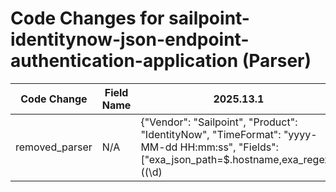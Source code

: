 # Code Changes for sailpoint-identitynow-json-endpoint-authentication-application (Parser)

| Code Change | Field Name | 2025.13.1 | 2025.14.1 |
|-------------|------------|-----------|------------|
| removed_parser | N/A | {"Vendor": "Sailpoint", "Product": "IdentityNow", "TimeFormat": "yyyy-MM-dd HH:mm:ss", "Fields": ["exa_json_path=$.hostname,exa_regex=((\d)|(\d{1,3}\.\d{1,3}\.\d{1,3}\.\d{1,3})|(\d+)|({src_host}[^\"]+))$", "exa_json_path=$.datetime,exa_field_name=time", "exa_json_path=$.action,exa_field_name=operation", "exa_json_path=$.ipaddr,exa_regex=({src_ip}((([0-9a-fA-F.]{0,4}):{1,2}){1,7}([0-9a-fA-F]){0,4})|(((25[0-5]|(2[0-4]|1\d|[0-9]|)\d)\.?\b){4}))(:({src_port}\d+))?", "exa_json_path=$.target,exa_regex=((\d+)|(?i:null|unknown|Not Available)|({full_name}({last_name}[^,\"]+),\s*({first_name}[^\"]+)))", "exa_json_path=$.source,exa_regex=((\d+)|(?i:null|unknown|Not Available)|({full_name}({last_name}[^,\"]+),\s*({first_name}[^\"]+)))", "exa_json_path=$.target,exa_regex=^((?i:null|unknown|Not Available)|({user}[\w\.\-\!\#\^\~]{1,40}\$?))$", "exa_json_path=$.source,exa_regex=^((?i:null|unknown|Not Available)|({user}[\w\.\-\!\#\^\~]{1,40}\$?))$", "exa_json_path=$.id,exa_field_name=fingerprint", "exa_json_path=$.type,exa_regex=((?i:NONE|null)|({event_subtype}[^\"]+))", "exa_json_path=$.application,exa_regex=((?i:null|NONE)|({app}[^\"]+))", "exa_json_path=$.info,exa_regex=((?i:null|NONE)|({result}[^\"]+))"], "Name": "sailpoint-identitynow-json-endpoint-authentication-application", "ExtractionType": "json", "Conditions": ["\"type\": \"AUTH\"", "\"application\":", "\"id\":"], "ParserVersion": "v1.0.0"} | N/A |